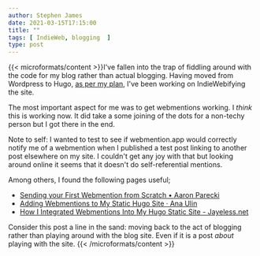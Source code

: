 ```yaml
---
author: Stephen James
date: 2021-03-15T17:15:00
title: ""
tags: [ IndieWeb, blogging  ]
type: post
---
```

{{< microformats/content >}}I've fallen into the trap of fiddling around with the code for my blog rather than actual blogging. Having moved from Wordpress to Hugo, [as per my plan,](https://www.strandlines.blog/2021/02/18/2021_02_18_1335_blog_workflow/) I've been working on IndieWebifying the site. 

The most important aspect for me was to get webmentions working. I *think* this is working now. It did take a some joining of the dots for a non-techy person but I got there in the end. 

Note to self: I wanted to test to see if webmention.app would correctly notify me of a webmention when I published a test post linking to another post elsewhere on my site. I couldn't get any joy with that but looking around online it seems that it doesn't do self-referential mentions. 

Among others, I found the following pages useful;  
- [Sending your First Webmention from Scratch • Aaron Parecki](https://aaronparecki.com/2018/06/30/11/your-first-webmention)  
- [Adding Webmentions to My Static Hugo Site · Ana Ulin](https://anaulin.org/blog/adding-webmentions/)  
- [How I Integrated Webmentions Into My Hugo Static Site - Jayeless.net](https://www.jayeless.net/2021/02/integrating-webmentions-into-hugo.html)  

Consider this post a line in the sand: moving back to the act of blogging rather than playing around with the blog site. Even if it is a post *about* playing with the site. {{< /microformats/content >}}